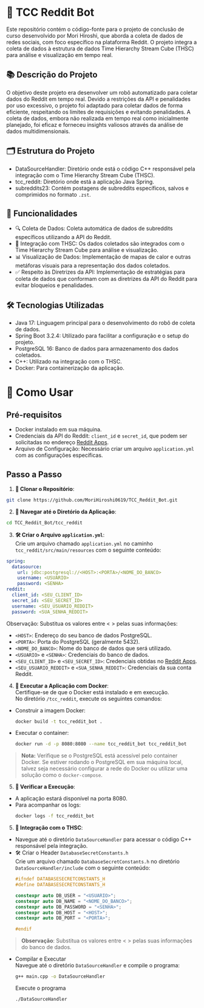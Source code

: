# 🤖 TCC Reddit Bot

Este repositório contém o código-fonte para o projeto de conclusão de curso desenvolvido por Mori Hiroshi, que aborda a coleta de dados de redes sociais, com foco específico na plataforma Reddit. O projeto integra a coleta de dados à estrutura de dados Time Hierarchy Stream Cube (THSC) para análise e visualização em tempo real.

## 📚 Descrição do Projeto

O objetivo deste projeto era desenvolver um robô automatizado para coletar dados do Reddit em tempo real. Devido a restrições da API e penalidades por uso excessivo, o projeto foi adaptado para coletar dados de forma eficiente, respeitando os limites de requisições e evitando penalidades. A coleta de dados, embora não realizada em tempo real como inicialmente planejado, foi eficaz e forneceu insights valiosos através da análise de dados multidimensionais.

## 🗂️ Estrutura do Projeto
- DataSourceHandler: Diretório onde está o código C++ responsável pela integração com o Time Hierarchy Stream Cube (THSC).
- tcc_reddit: Diretório onde está a aplicação Java Spring.
- subreddits23: Contém postagens de subreddits específicos, salvos e comprimidos no formato `.zst`.

## 🚀 Funcionalidades
- 🔍 Coleta de Dados: Coleta automática de dados de subreddits específicos utilizando a API do Reddit.
- 🧩 Integração com THSC: Os dados coletados são integrados com o Time Hierarchy Stream Cube para análise e visualização.
- 📊 Visualização de Dados: Implementação de mapas de calor e outras metáforas visuais para a representação dos dados coletados.
- ✅ Respeito às Diretrizes da API: Implementação de estratégias para coleta de dados que conformam com as diretrizes da API do Reddit para evitar bloqueios e penalidades.

## 🛠️ Tecnologias Utilizadas
- Java 17: Linguagem principal para o desenvolvimento do robô de coleta de dados.
- Spring Boot 3.2.4: Utilizado para facilitar a configuração e o setup do projeto.
- PostgreSQL 16: Banco de dados para armazenamento dos dados coletados.
- C++: Utilizado na integração com o THSC.
- Docker: Para containerização da aplicação.

# 📝 Como Usar
## Pré-requisitos
- Docker instalado em sua máquina.
- Credenciais da API do Reddit: `client_id` e `secret_id`, que podem ser solicitadas no endereço [Reddit Apps](https://www.reddit.com/prefs/apps).
- Arquivo de Configuração: Necessário criar um arquivo `application.yml` com as configurações específicas.

## Passo a Passo

1. **🐙 Clonar o Repositório**:
  ```bash 
  git clone https://github.com/MoriHiroshi0619/TCC_Reddit_Bot.git
  ```
2. **📁 Navegar até o Diretório da Aplicação**:
  ```bash 
  cd TCC_Reddit_Bot/tcc_reddit
  ```
3. **🛠️ Criar o Arquivo `application.yml`**:
<br/> Crie um arquivo chamado `application.yml` no caminho `tcc_reddit/src/main/resources` com o seguinte conteúdo:
  ```yaml 
  spring:
    datasource:
      url: jdbc:postgresql://<HOST>:<PORTA>/<NOME_DO_BANCO>
      username: <USUARIO>
      password: <SENHA>
  reddit:
    client_id: <SEU_CLIENT_ID>
    secret_id: <SEU_SECRET_ID>
    username: <SEU_USUARIO_REDDIT>
    password: <SUA_SENHA_REDDIT>
  ```
Observação: Substitua os valores entre < > pelas suas informações:
- `<HOST>`: Endereço do seu banco de dados PostgreSQL.
- `<PORTA>`: Porta do PostgreSQL (geralmente 5432).
- `<NOME_DO_BANCO>`: Nome do banco de dados que será utilizado.
- `<USUARIO>` e `<SENHA>`: Credenciais do banco de dados.
- `<SEU_CLIENT_ID>` e `<SEU_SECRET_ID>`: Credenciais obtidas no [Reddit Apps](https://www.reddit.com/prefs/apps).
- `<SEU_USUARIO_REDDIT>` e `<SUA_SENHA_REDDIT>`: Credenciais da sua conta Reddit.
4. **🐳 Executar a Aplicação com Docker**:
<br/> Certifique-se de que o Docker está instalado e em execução. 
<br/>No diretório `/tcc_reddit`, execute os seguintes comandos:
- Construir a imagem Docker:
  ```bash 
  docker build -t tcc_reddit_bot .
  ```
- Executar o container:
  ```bash 
  docker run -d -p 8080:8080 --name tcc_reddit_bot tcc_reddit_bot
  ```
> **Nota:** Verifique se o PostgreSQL está acessível pelo container Docker. Se estiver rodando o PostgreSQL em sua máquina local, talvez seja necessário configurar a rede do Docker ou utilizar uma solução como o `docker-compose`.
5. **🔎 Verificar a Execução**:
- A aplicação estará disponível na porta 8080.
- Para acompanhar os logs:
  ```bash 
  docker logs -f tcc_reddit_bot
  ```
5. **🔗 Integração com o THSC**:
- Navegue até o diretório `DataSourceHandler` para acessar o código C++ responsável pela integração.
- 🛠️ Criar o Header `DatabaseSecretConstants.h`
<br/> Crie um arquivo chamado `DatabaseSecretConstants.h` no diretório `DataSourceHandler/include` com o seguinte conteúdo:
  ```cpp
  #ifndef DATABASESECRETCONSTANTS_H
  #define DATABASESECRETCONSTANTS_H
  
  constexpr auto DB_USER = "<USUARIO>";
  constexpr auto DB_NAME = "<NOME_DO_BANCO>";
  constexpr auto DB_PASSWORD = "<SENHA>";
  constexpr auto DB_HOST = "<HOST>";
  constexpr auto DB_PORT = "<PORTA>";
  
  #endif
  ```
> **Observação**: Substitua os valores entre < > pelas suas informações do banco de dados.
- Compilar e Executar
<br/> Navegue até o diretório `DataSourceHandler` e compile o programa:
  ```bash
  g++ main.cpp -o DataSourceHandler
  ```
  Execute o programa
  ```bash
  ./DataSourceHandler
  ```







  
 
